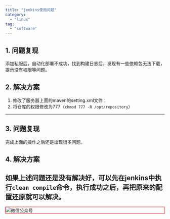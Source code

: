 ```yaml
---
title: "jenkins使用问题"
category:
  - "linux"
tag:
  - "software"
---
```


## 1. 问题复现

添加私服后，自动化部署不成功，找到构建日志后，发现有一些依赖包无法下载，提示没有权限等问题。

## 2. 解决方案

1. 修改了服务器上面的maven的setting.xml文件；
2. 将仓库的权限修改为777（`chmod 777 -R /opt/repository`）

---

## 3. 问题复现

完成上面的操作之后还是出现很多问题。

## 4. 解决方案

如果上述问题还是没有解决好，可以先在jenkins中执行`clean compile`命令，执行成功之后，再把原来的配置还原就可以解决。
---

<img style="border:1px red solid; display:block; margin:0 auto;" src="https://tianqingxiaozhu.oss-cn-shenzhen.aliyuncs.com/img/qrcode.jpg" alt="微信公众号" />

